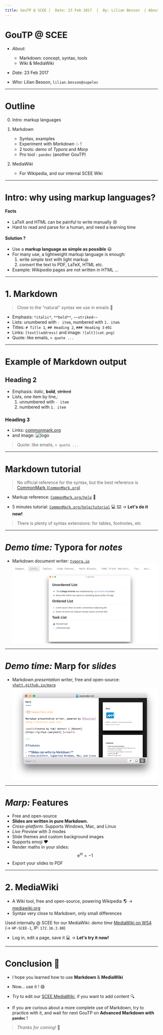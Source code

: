 ```yaml
---
title: GouTP @ SCEE |  Date: 23 Feb 2017  |  By: Lilian Besson  | About: Markdown & MediaWiki
---
```


# GouTP @ SCEE

- *About:*
  - Markdown: concept, syntax, tools
  - Wiki & MediaWiki

- *Date:* 23 Feb 2017

- *Who:* Lilian Besson, `lilian.besson@supelec`

---
# Outline
0. Intro: markup languages

1. Markdown
   - Syntax, examples
   - Experiment with *Markdown* :boom: !
   - 2 tools: demo of *Typora* and *Marp*
   - Pro tool : `pandoc` (another GouTP)

2. MediaWiki
   - For Wikipedia, and our internal SCEE Wiki

---
# Intro: why using markup languages?
#### Facts
- LaTeX and HTML can be painful to write manually :cry:
- Hard to read and parse for a human, and need a learning time

#### Solution ?
- Use a **markup language as simple as possible** :smiley:
- For many use, a lightweight markup language is enough:
  1. write *simple text* with light markup
  2. *convert* the text to PDF, LaTeX, HTML etc.
- Example: *Wikipedia* pages are not written in HTML ...

---
# 1. Markdown
> Close to the "natural" syntax we use in emails :e-mail:

- Emphasis: `*italic*`, `**bold**`, `~~striked~~`
- Lists: unumbered with `- item`, numbered with `1. item`
- Titles: `# Title 1`, `## Heading 2`, `### Heading 3` etc
- Links: `[text](address)` and image: `![alt](cat.png)`
- Quote: like emails, `> quote ...`

---
# Example of Markdown output
## Heading 2
- Emphasis: *italic*, **bold**, ~~striked~~
- Lists, one item by line,:
  1. unnumbered with `- item`
  2. numbered with `1. item`

### Heading 3
- Links: [commonmark.org](http://commonmark.org)
- and image: ![logo](https://raw.githubusercontent.com/dcurtis/markdown-mark/master/png/66x40-solid.png)
> Quote: like emails, `> quote ...`

---
# Markdown tutorial
> No official reference for the syntax, but the best reference is [CommonMark (`CommonMark.org`)](http://commonmark.org/)

- Markup reference: [`CommonMark.org/help`](http://commonmark.org/help/) :information_desk_person:

- 5 minutes tutorial: [`CommonMark.org/help/tutorial`](http://commonmark.org/help/)
   :computer: :keyboard: $\longrightarrow$ **Let's do it now!**

> There is plenty of syntax extensions: for tables, footnotes, etc

---
# *Demo time:* Typora for *notes*
- Markdown *document* writer:
  [`typora.io`](https://typora.io)
  ![](images/typora_screenshot.png)

---
# *Demo time:* Marp for *slides*

- Markdown *presentation* writer, free and open-source:
  [`yhatt.github.io/marp`](https://yhatt.github.io/marp/)
  ![](images/marp_screenshot.png)

---

# *Marp:* Features
- Free and open-source
- **Slides are written in pure Markdown.**
- *Cross-platform*. Supports Windows, Mac, and Linux
- *Live Preview* with 3 modes
- Slide themes and custom background images
- Supports emoji :heart:
- Render maths in your slides:
  $$\mathrm{e}^{i \pi} = -1$$
- Export your slides to PDF

---
# 2. MediaWiki
- A Wiki tool, free and open-source, powering Wikipedia :earth_americas:
  $\longrightarrow$ [mediawiki.org](https://www.mediawiki.org/)
- Syntax very close to Markdown, only small differences

Used internally @ SCEE for our MediaWiki: *demo time*
[MediaWiki on WS4](http://172.16.3.80) (→ `HP-SCEE-1`, IP: `172.16.3.80`)

- Log in, edit a page, save it
  :computer: $\longrightarrow$ **Let's try it now!**

---
# Conclusion :candy:
- I hope you learned how to use **Markdown** & **MediaWiki**
- Now... use it ! :smile:
- Try to edit our [SCEE MediaWiki](http://172.16.3.26), if you want to add content :mag:

- If you are curious about a more complete use of Markdown, try to practice with it, and wait for next GouTP on **Advanced Markdown with `pandoc`** !


> *Thanks for coming!* :wave:

